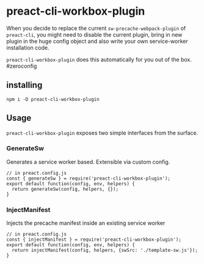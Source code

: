 # preact-cli-workbox-plugin
When you decide to replace the current `sw-precache-webpack-plugin` of `preact-cli`, you might need to disable the current plugin, bring in new plugin in the huge config object and also write your own service-worker installation code.

`preact-cli-workbox-plugin` does this automatically for you out of the box. #zeroconfig

## installing
```
npm i -D preact-cli-workbox-plugin
```

## Usage
`preact-cli-workbox-plugin` exposes two simple interfaces from the surface.

### GenerateSw
Generates a service worker based. Extensible via custom config.

```
// in preact.config.js
const { generateSw } = require('preact-cli-workbox-plugin');
export default function(config, env, helpers) {
  return generateSw(config, helpers, {});
}
```


### InjectManifest
Injects the precache manifest inside an existing service worker

```
// in preact.config.js
const { injectManifest } = require('preact-cli-workbox-plugin');
export default function(config, env, helpers) {
  return injectManifest(config, helpers, {swSrc: './template-sw.js'});
}
```